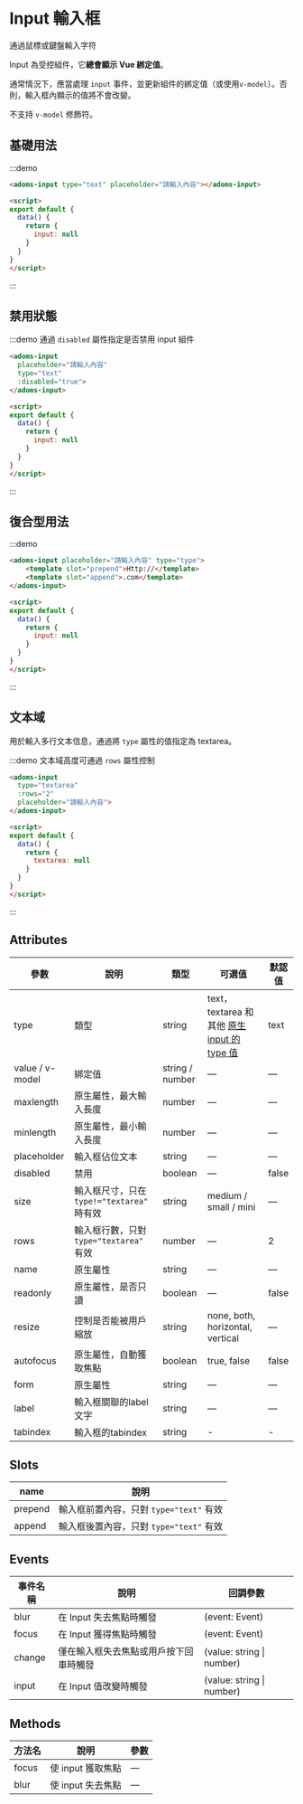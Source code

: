# Input 輸入框

通過鼠標或鍵盤輸入字符

Input 為受控組件，它**總會顯示 Vue 綁定值**。

通常情況下，應當處理 `input` 事件，並更新組件的綁定值（或使用`v-model`）。否則，輸入框內顯示的值將不會改變。

不支持 `v-model` 修飾符。


## 基礎用法
<div class="demo-block">
  <adoms-input type="text" placeholder="請輸入內容"></adoms-input>
</div>

:::demo
```html
<adoms-input type="text" placeholder="請輸入內容"></adoms-input>

<script>
export default {
  data() {
    return {
      input: null
    }
  }
}
</script>
```
:::


## 禁用狀態

<div class="demo-block">
  <adoms-input type="text" placeholder="請輸入內容" :disabled="true"></adoms-input>
</div>

:::demo 通過 `disabled` 屬性指定是否禁用 input 組件
```html
<adoms-input
  placeholder="請輸入內容"
  type="text"
  :disabled="true">
</adoms-input>

<script>
export default {
  data() {
    return {
      input: null
    }
  }
}
</script>
```
:::

## 復合型用法

<div class="demo-block">
  <adoms-input placeholder="請輸入內容" type="text">
      <template slot="prepend">Http://</template>
      <template slot="append">.com</template>
  </adoms-input>
</div>

:::demo
```html
<adoms-input placeholder="請輸入內容" type="type">
    <template slot="prepend">Http://</template>
    <template slot="append">.com</template>
</adoms-input>

<script>
export default {
  data() {
    return {
      input: null
    }
  }
}
</script>
```
:::

## 文本域
用於輸入多行文本信息，通過將 `type` 屬性的值指定為 textarea。

<div class="demo-block">
  <adoms-input
    type="textarea"
    :rows="2"
    placeholder="請輸入內容">
  </adoms-input>
</div>

:::demo 文本域高度可通過 `rows` 屬性控制
```html
<adoms-input
  type="textarea"
  :rows="2"
  placeholder="請輸入內容">
</adoms-input>

<script>
export default {
  data() {
    return {
      textarea: null
    }
  }
}
</script>
```
:::

## Attributes

| 參數          | 說明            | 類型            | 可選值                 | 默認值   |
|-------------  |---------------- |---------------- |---------------------- |-------- |
| type         | 類型   | string  | text，textarea 和其他 [原生 input 的 type 值](https://developer.mozilla.org/en-US/docs/Web/HTML/Element/input#Form_%3Cinput%3E_types) | text |
| value / v-model | 綁定值           | string / number  | — | — |
| maxlength     | 原生屬性，最大輸入長度      | number          |  —  | — |
| minlength     | 原生屬性，最小輸入長度      | number          | — | — |
| placeholder   | 輸入框佔位文本    | string          | — | — |
| disabled      | 禁用            | boolean         | — | false   |
| size          | 輸入框尺寸，只在 `type!="textarea"` 時有效      | string          | medium / small / mini  | — |
| rows          | 輸入框行數，只對 `type="textarea"` 有效  |  number | — |  2   |
| name | 原生屬性 | string | — | — |
| readonly | 原生屬性，是否只讀 | boolean | — | false |
| resize | 控制是否能被用戶縮放 | string | none, both, horizontal, vertical | — |
| autofocus | 原生屬性，自動獲取焦點 | boolean | true, false | false |
| form | 原生屬性 | string | — | — |
| label | 輸入框關聯的label文字 | string | — | — |
| tabindex | 輸入框的tabindex | string | - | - |

## Slots
| name | 說明 |
|------|--------|
| prepend | 輸入框前置內容，只對 `type="text"` 有效 |
| append | 輸入框後置內容，只對 `type="text"` 有效 |

## Events
| 事件名稱 | 說明 | 回調參數 |
|---------|--------|---------|
| blur | 在 Input 失去焦點時觸發 | (event: Event) |
| focus | 在 Input 獲得焦點時觸發 | (event: Event) |
| change | 僅在輸入框失去焦點或用戶按下回車時觸發 | (value: string \| number) |
| input | 在 Input 值改變時觸發 | (value: string \| number) |

## Methods
| 方法名 | 說明 | 參數 |
| ---- | ---- | ---- |
| focus | 使 input 獲取焦點 | — |
| blur | 使 input 失去焦點 | — |